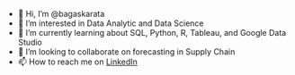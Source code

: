 - 👋 Hi, I’m @bagaskarata
- 👀 I’m interested in Data Analytic and Data Science
- 🌱 I’m currently learning about SQL, Python, R, Tableau, and Google Data Studio
- 💞️ I’m looking to collaborate on forecasting in Supply Chain
- 📫 How to reach me on [LinkedIn](https://www.linkedin.com/in/bagaskara-tabah-arifin/)

<!---
bagaskarata/bagaskarata is a ✨ special ✨ repository because its `README.md` (this file) appears on your GitHub profile.
You can click the Preview link to take a look at your changes.
--->
